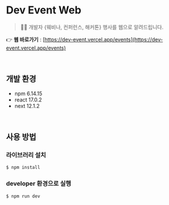 # Dev Event Web
> 🎉🎈 개발자 {웨비나, 컨퍼런스, 해커톤} 행사를 웹으로 알려드립니다.<br />

👉 <strong>웹 바로가기</strong> : [https://dev-event.vercel.app/events](https://dev-event.vercel.app/events)

<br />

## 개발 환경
- npm 6.14.15
- react 17.0.2
- next 12.1.2

<br />

## 사용 방법

### 라이브러리 설치
```sh
$ npm install
```

### developer 환경으로 실행
```sh
$ npm run dev
```
